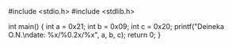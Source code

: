 #include <stdio.h>
#include <stdlib.h>

int main()
{
    int a = 0x21;
    int b = 0x09;
    int c = 0x20;
    printf("Deineka O.N.\ndate: %x/%0.2x/%x", a, b, c);
    return 0;
}
